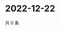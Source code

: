 # 2022-12-22

共 0 条

<!-- BEGIN WEIBO -->
<!-- 最后更新时间 Thu Dec 22 2022 21:12:28 GMT+0800 (China Standard Time) -->

<!-- END WEIBO -->
